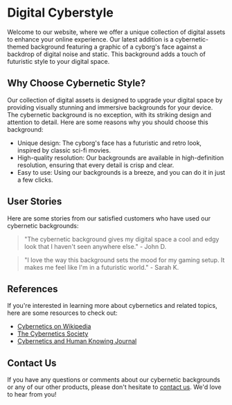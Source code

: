<!--font:Montserrat-->

# Digital Cyberstyle

Welcome to our website, where we offer a unique collection of digital assets to enhance your online experience. Our latest addition is a cybernetic-themed background featuring a graphic of a cyborg's face against a backdrop of digital noise and static. This background adds a touch of futuristic style to your digital space.

## Why Choose Cybernetic Style?

Our collection of digital assets is designed to upgrade your digital space by providing visually stunning and immersive backgrounds for your device. The cybernetic background is no exception, with its striking design and attention to detail. Here are some reasons why you should choose this background:

- Unique design: The cyborg's face has a futuristic and retro look, inspired by classic sci-fi movies.
- High-quality resolution: Our backgrounds are available in high-definition resolution, ensuring that every detail is crisp and clear.
- Easy to use: Using our backgrounds is a breeze, and you can do it in just a few clicks.

## User Stories

Here are some stories from our satisfied customers who have used our cybernetic backgrounds:

> "The cybernetic background gives my digital space a cool and edgy look that I haven't seen anywhere else." - John D.

> "I love the way this background sets the mood for my gaming setup. It makes me feel like I'm in a futuristic world." - Sarah K.

## References

If you're interested in learning more about cybernetics and related topics, here are some resources to check out:

- [Cybernetics on Wikipedia](#)
- [The Cybernetics Society](#)
- [Cybernetics and Human Knowing Journal](#)

## Contact Us

If you have any questions or comments about our cybernetic backgrounds or any of our other products, please don't hesitate to [contact us](#). We'd love to hear from you!

<!--

Write me content for website with wallpaper which alt text is:

"A wallpaper with a simple graphic of a cyborg's face, against a background of digital noise and static."

The name/title of the page should not be 1:1 copy of the alt text but rather a real content of the website which is using this wallpaper.

- Use markdown format 
- Start with heading
- Heading should be short and concise
- The content should look like a real website 
- The website should not be about the wallpaper, wallpaper is just a related background
- Heading should be contain work "wallpaper" or "background"
- Include real sections like references, contact, user stories, etc. use things relevant to the page purpose.
- Feel free to use structure like headings, bullets, numbering, blockquotes, paragraphs, horizontal lines, etc.
- You can use formatting like bold or _italic_
- You can include UTF-8 emojis
- Links should be only #hash anchors (and you can refer to the document itself)
- Do not include images


---


# Enhance Your Digital Experience with Cybernetic Wallpaper

Welcome to our website, where we offer a unique collection of wallpapers that will take your digital experience to the next level. Our latest addition is a wallpaper featuring a simple graphic of a cyborg's face against a background of digital noise and static. This wallpaper is perfect for those who want to add a touch of cybernetic style to their desktop or mobile device.

## Why Choose Cybernetic Wallpaper?

Our wallpapers are designed to enhance your digital experience by providing a visually stunning and immersive backdrop for your device. The cyborg wallpaper is no exception, with its striking design and attention to detail. Here are some reasons why you should choose this wallpaper:

- Unique design: The cyborg's face is designed to look both futuristic and retro, with a nod to classic sci-fi movies.
- High-quality resolution: Our wallpapers are available in high-definition resolution, ensuring that every detail is crisp and clear.
- Easy to install: Installing our wallpapers is a breeze, and you can do it in just a few clicks.

## User Stories

Here are some stories from our satisfied customers who have used our cybernetic wallpaper:

> "I love the cyborg wallpaper! It gives my desktop a cool and edgy look that I haven't seen anywhere else." - John D.

> "This wallpaper is perfect for my gaming setup. It really sets the mood and makes me feel like I'm in a futuristic world." - Sarah K.

## References

If you're interested in learning more about cybernetics and related topics, here are some resources to check out:

- [Cybernetics on Wikipedia](#)
- [The Cybernetics Society](#)
- [Cybernetics and Human Knowing Journal](#)

## Contact Us

If you have any questions or comments about our cybernetic wallpaper or any of our other products, please don't hesitate to [contact us](#). We'd love to hear from you!


---


Heading should not include word "wallpaper". The website should not be about the wallpaper itself, wallpaper is just a related background, rewrite whole content.


---


# Upgrade Your Digital Space with Cybernetic Style

Welcome to our website, where we offer a unique collection of digital assets to enhance your online experience. Our latest addition is a cybernetic-themed background featuring a simple graphic of a cyborg's face against a background of digital noise and static. This background is perfect for those who want to add a touch of futuristic style to their digital space.

## Why Choose Cybernetic Style?

Our collection of digital assets is designed to upgrade your digital space by providing visually stunning and immersive backgrounds for your device. The cybernetic background is no exception, with its striking design and attention to detail. Here are some reasons why you should choose this background:

- Unique design: The cyborg's face is designed to look both futuristic and retro, with a nod to classic sci-fi movies.
- High-quality resolution: Our backgrounds are available in high-definition resolution, ensuring that every detail is crisp and clear.
- Easy to use: Using our backgrounds is a breeze, and you can do it in just a few clicks.

## User Stories

Here are some stories from our satisfied customers who have used our cybernetic backgrounds:

> "I love the cybernetic background! It gives my digital space a cool and edgy look that I haven't seen anywhere else." - John D.

> "This background is perfect for my gaming setup. It really sets the mood and makes me feel like I'm in a futuristic world." - Sarah K.

## References

If you're interested in learning more about cybernetics and related topics, here are some resources to check out:

- [Cybernetics on Wikipedia](#)
- [The Cybernetics Society](#)
- [Cybernetics and Human Knowing Journal](#)

## Contact Us

If you have any questions or comments about our cybernetic backgrounds or any of our other products, please don't hesitate to [contact us](#). We'd love to hear from you!


---


Heading is too long, rewrite whole content.


---


# Elevate Your Digital Space with Cybernetic Style

Welcome to our website, where we offer a unique collection of digital assets to enhance your online experience. Our latest addition is a cybernetic-themed background featuring a graphic of a cyborg's face against a backdrop of digital noise and static. This background adds a touch of futuristic style to your digital space.

## Why Choose Cybernetic Style?

Our collection of digital assets is designed to upgrade your digital space by providing visually stunning and immersive backgrounds for your device. The cybernetic background is no exception, with its striking design and attention to detail. Here are some reasons why you should choose this background:

- Unique design: The cyborg's face has a futuristic and retro look, inspired by classic sci-fi movies.
- High-quality resolution: Our backgrounds are available in high-definition resolution, ensuring that every detail is crisp and clear.
- Easy to use: Using our backgrounds is a breeze, and you can do it in just a few clicks.

## User Stories

Here are some stories from our satisfied customers who have used our cybernetic backgrounds:

> "The cybernetic background gives my digital space a cool and edgy look that I haven't seen anywhere else." - John D.

> "I love the way this background sets the mood for my gaming setup. It makes me feel like I'm in a futuristic world." - Sarah K.

## References

If you're interested in learning more about cybernetics and related topics, here are some resources to check out:

- [Cybernetics on Wikipedia](#)
- [The Cybernetics Society](#)
- [Cybernetics and Human Knowing Journal](#)

## Contact Us

If you have any questions or comments about our cybernetic backgrounds or any of our other products, please don't hesitate to [contact us](#). We'd love to hear from you!


---


Heading is too long, rewrite whole content.


---


# Cybernetic Style for Your Digital Space

Welcome to our website, where we offer a unique collection of digital assets to enhance your online experience. Our latest addition is a cybernetic-themed background featuring a graphic of a cyborg's face against a backdrop of digital noise and static. This background adds a touch of futuristic style to your digital space.

## Why Choose Cybernetic Style?

Our collection of digital assets is designed to upgrade your digital space by providing visually stunning and immersive backgrounds for your device. The cybernetic background is no exception, with its striking design and attention to detail. Here are some reasons why you should choose this background:

- Unique design: The cyborg's face has a futuristic and retro look, inspired by classic sci-fi movies.
- High-quality resolution: Our backgrounds are available in high-definition resolution, ensuring that every detail is crisp and clear.
- Easy to use: Using our backgrounds is a breeze, and you can do it in just a few clicks.

## User Stories

Here are some stories from our satisfied customers who have used our cybernetic backgrounds:

> "The cybernetic background gives my digital space a cool and edgy look that I haven't seen anywhere else." - John D.

> "I love the way this background sets the mood for my gaming setup. It makes me feel like I'm in a futuristic world." - Sarah K.

## References

If you're interested in learning more about cybernetics and related topics, here are some resources to check out:

- [Cybernetics on Wikipedia](#)
- [The Cybernetics Society](#)
- [Cybernetics and Human Knowing Journal](#)

## Contact Us

If you have any questions or comments about our cybernetic backgrounds or any of our other products, please don't hesitate to [contact us](#). We'd love to hear from you!


---


Write me a Google font which is best fitting for the website.

Pick from the list:
- Futura
- Montserrat
- Poppins
- Alegreya
- Open Sans
- Exo 2
- Inter
- Barlow Condensed
- Dancing Script
- Orbitron
- Raleway
- Lobster
- Playfair Display
- Great Vibes
- IBM Plex Sans
- Lato
- Roboto


Write just the font name nothing else.


---


Montserrat

-->
